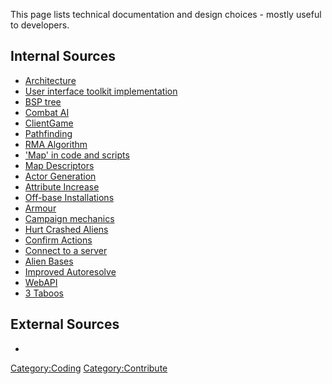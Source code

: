 This page lists technical documentation and design choices - mostly
useful to developers.

## Internal Sources

- [Architecture](Architecture "wikilink")
- [User interface toolkit
  implementation](User_interface_toolkit_implementation "wikilink")
- [BSP tree](BSP_tree "wikilink")
- [Combat AI](Combat_AI "wikilink")
- [ClientGame](ClientGame "wikilink")
- [Pathfinding](Pathfinding "wikilink")
- [RMA Algorithm](Mapping/Random_map_assembly/Algorithm "wikilink")
- ['Map' in code and scripts]('Map'_in_code_and_scripts "wikilink")
- [Map Descriptors](Proposals/Map_Descriptors "wikilink")
- [Actor Generation](Proposals/Actor_Generation "wikilink")
- [Attribute Increase](Proposals/Attribute_Increase "wikilink")
- [Off-base Installations](Proposals/Off-base_Installations "wikilink")
- [Armour](Gameplay_Proposals/Armour "wikilink")
- [Campaign mechanics](Gameplay_Proposals/Campaign "wikilink")
- [Hurt Crashed
  Aliens](Gameplay_Proposals/Hurt_Crashed_Aliens "wikilink")
- [Confirm Actions](Confirm_Actions "wikilink")
- [Connect to a server](:File:Connect.png "wikilink")
- [Alien Bases](Proposals/Alien_Bases "wikilink")
- [Improved
  Autoresolve](Gameplay_Proposals/Improved_Autoresolve "wikilink")
- [WebAPI](WebAPI "wikilink")
- [3 Taboos](3_Taboos "wikilink")

## External Sources

-

[Category:Coding](Category:Coding "wikilink")
[Category:Contribute](Category:Contribute "wikilink")